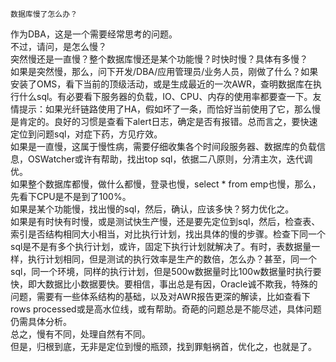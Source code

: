     数据库慢了怎么办？  
  作为DBA，这是一个需要经常思考的问题。  
  不过，请问，是怎么慢？  
  突然慢还是一直慢？整个数据库慢还是某个功能慢？时快时慢？具体有多慢？  
  如果是突然慢，那么，问下开发/DBA/应用管理员/业务人员，刚做了什么？如果安装了OMS，看下当前的顶级活动，或是生成最近的一次AWR，查明数据库在执行什么sql。有必要看下服务器的负载，IO、CPU、内存的使用率都要查一下。友情提示：如果光纤链路使用了HA，假如坏了一条，而恰好当前使用了它，那么慢是肯定的。良好的习惯是查看下alert日志，确定是否有报错。总而言之，要快速定位到问题sql，对症下药，方见疗效。  
  如果是一直慢，这属于慢性病，需要仔细收集各个时间段服务器、数据库的负载信息，OSWatcher或许有帮助，找出top sql，依据二八原则，分清主次，迭代调优。  
  如果整个数据库都慢，做什么都慢，登录也慢，select * from emp也慢，那么，先看下CPU是不是到了100%。  
  如果是某个功能慢，找出慢的sql，然后，确认，应该多快？努力优化之。  
  如果是有时快有时慢，或是测试快生产慢，还是要先定位到sql，然后，检查表、索引是否结构相同大小相当，对比执行计划，找出具体的慢的步骤。检查下同一个sql是不是有多个执行计划，或许，固定下执行计划就解决了。有时，表数据量一样，执行计划相同，但是测试的执行效率是生产的数倍，怎么办？甚至，同一个sql，同一个环境，同样的执行计划，但是500w数据量时比100w数据量时执行要快，即大数据比小数据要快。要相信，事出总是有因，Oracle诚不欺我，特殊的问题，需要有一些体系结构的基础，以及对AWR报告更深的解读，比如查看下rows processed或是高水位线，或有帮助。奇葩的问题总是不能尽述，具体问题仍需具体分析。  
  总之，慢有不同，处理自然有不同。  
  但是，归根到底，无非是定位到慢的瓶颈，找到罪魁祸首，优化之，也就是了。  


